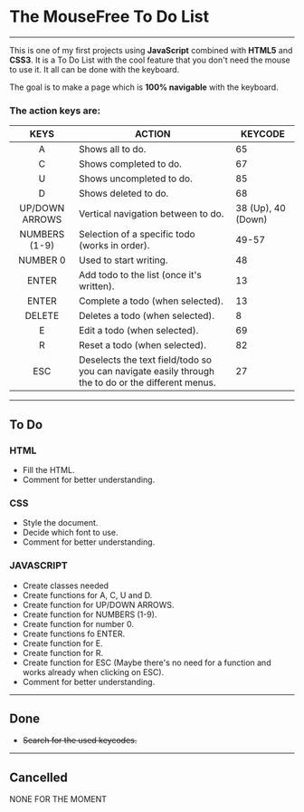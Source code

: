 # The MouseFree To Do List

---

This is one of my first projects using **JavaScript** combined with **HTML5** and **CSS3**. It is a To Do List with the cool feature that you don't need the mouse to use it. It all can be done with the keyboard.

The goal is to make a page which is **100% navigable** with the keyboard.

### The action keys are:

|      KEYS      | ACTION                                                                                             | KEYCODE            |
| :------------: | -------------------------------------------------------------------------------------------------- | ------------------ |
|       A        | Shows all to do.                                                                                   | 65                 |
|       C        | Shows completed to do.                                                                             | 67                 |
|       U        | Shows uncompleted to do.                                                                           | 85                 |
|       D        | Shows deleted to do.                                                                               | 68                 |
| UP/DOWN ARROWS | Vertical navigation between to do.                                                                 | 38 (Up), 40 (Down) |
| NUMBERS (1-9)  | Selection of a specific todo (works in order).                                                     | 49-57              |
|    NUMBER 0    | Used to start writing.                                                                             | 48                 |
|     ENTER      | Add todo to the list (once it's written).                                                          | 13                 |
|     ENTER      | Complete a todo (when selected).                                                                   | 13                 |
|     DELETE     | Deletes a todo (when selected).                                                                    | 8                  |
|       E        | Edit a todo (when selected).                                                                       | 69                 |
|       R        | Reset a todo (when selected).                                                                      | 82                 |
|      ESC       | Deselects the text field/todo so you can navigate easily through the to do or the different menus. | 27                 |

---

## To Do

### HTML

-   Fill the HTML.
-   Comment for better understanding.

### CSS

-   Style the document.
-   Decide which font to use.
-   Comment for better understanding.

### JAVASCRIPT

-   Create classes needed
-   Create functions for A, C, U and D.
-   Create function for UP/DOWN ARROWS.
-   Create function for NUMBERS (1-9).
-   Create function for number 0.
-   Create functions fo ENTER.
-   Create function for E.
-   Create function for R.
-   Create function for ESC (Maybe there's no need for a function and works already when clicking on ESC).
-   Comment for better understanding.

---

## Done

-   ~~Search for the used keycodes.~~

---

## Cancelled

NONE FOR THE MOMENT
